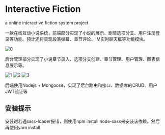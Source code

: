 # Interactive Fiction

a online interactive fiction system project

一款在线互动小说系统，前端部分实现了小说的展示、剧情选项分支、用户注册登录等功能。预计还将实现段落弹幕、章节评论、IM实时聊天框等功能模块。

![0](https://user-images.githubusercontent.com/26785115/138582270-a6e071f3-5894-44fe-a80e-0d482f90d8b9.png)


后台管理部分实现了小说章节录入、选项分支创建、章节管理、用户管理、图表信息展示等。

![1](https://user-images.githubusercontent.com/26785115/138582282-769f3db3-0d69-4c0a-9532-e13cbd5780aa.png)
![2](https://user-images.githubusercontent.com/26785115/138582285-65a1956d-c890-408c-b1cb-eaf419a5b93a.png)
![3](https://user-images.githubusercontent.com/26785115/138582287-5379ed04-9e65-4ed2-8fa2-da2c2d40e284.png)


后端使用Nodejs + Mongoose，实现了后台路由和接口、数据库的CRUD、用户JWT验证等

## 安装提示
安装时若遇sass-loader报错，则使用npm install node-sass来安装该依赖，然后再使用yarn install
